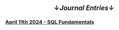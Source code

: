 ## <center>&#8595;*Journal Entries*&#8595;</center>

### [April 11th 2024 - SQL Fundamentals](/Journal/11April24)

